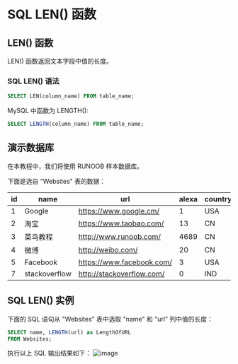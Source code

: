 # SQL LEN() 函数
## LEN() 函数
LEN() 函数返回文本字段中值的长度。
### SQL LEN() 语法
```sql
SELECT LEN(column_name) FROM table_name;

```
MySQL 中函数为 LENGTH():
```sql
SELECT LENGTH(column_name) FROM table_name;
```

## 演示数据库
在本教程中，我们将使用 RUNOOB 样本数据库。

下面是选自 "Websites" 表的数据：

| id | name         | url                       | alexa | country |
|----|--------------|---------------------------|-------|---------|
| 1  | Google       | https://www.google.cm/    | 1     | USA     |
| 2  | 淘宝          | https://www.taobao.com/   | 13    | CN      |
| 3  | 菜鸟教程      | http://www.runoob.com/    | 4689  | CN      |
| 4  | 微博          | http://weibo.com/         | 20    | CN      |
| 5  | Facebook     | https://www.facebook.com/ | 3     | USA     |
| 7  | stackoverflow | http://stackoverflow.com/ |   0 | IND     |


## SQL LEN() 实例

下面的 SQL 语句从 "Websites" 表中选取 "name" 和 "url" 列中值的长度：
```sql
SELECT name, LENGTH(url) as LengthOfURL
FROM Websites;
```
执行以上 SQL 输出结果如下：
![image](https://user-images.githubusercontent.com/18340126/174988251-a9b9d73d-d13f-4f2f-ae4f-905c6998a135.png)
